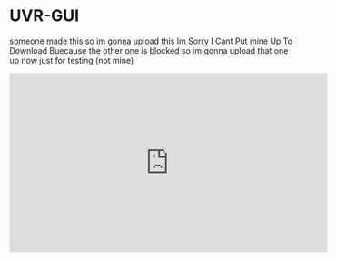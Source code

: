 # UVR-GUI
someone made this so im gonna upload this
Im Sorry I Cant Put mine Up To Download Buecause the other one is blocked so im gonna upload that one up now just for testing (not mine)
<iframe width="560" height="315" src="https://www.youtube.com/embed/6oaoqd7YqeA" title="YouTube video player" frameborder="0" allow="accelerometer; autoplay; clipboard-write; encrypted-media; gyroscope; picture-in-picture" allowfullscreen></iframe>
